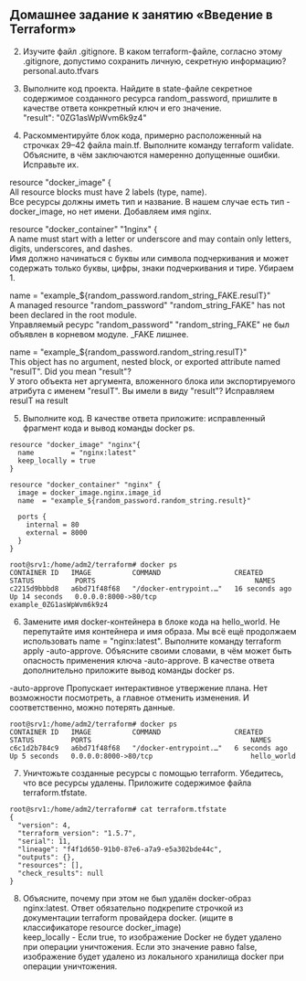 ## Домашнее задание к занятию «Введение в Terraform»

2. Изучите файл .gitignore. В каком terraform-файле, согласно этому .gitignore, допустимо сохранить личную, секретную информацию?  
personal.auto.tfvars  
  
3. Выполните код проекта. Найдите в state-файле секретное содержимое созданного ресурса random_password, пришлите в качестве ответа конкретный ключ и его значение.  
"result": "0ZG1asWpWvm6k9z4"  
  
4. Раскомментируйте блок кода, примерно расположенный на строчках 29–42 файла main.tf. Выполните команду terraform validate. Объясните, в чём заключаются намеренно допущенные ошибки. Исправьте их.  
  
resource "docker_image" {  
All resource blocks must have 2 labels (type, name).  
Все ресурсы должны иметь тип и название. В нашем случае есть тип - docker_image, но нет имени. Добавляем имя nginx.  
  
resource "docker_container" "1nginx" {  
A name must start with a letter or underscore and may contain only letters, digits, underscores, and dashes.  
Имя должно начинаться с буквы или символа подчеркивания и может содержать только буквы, цифры, знаки подчеркивания и тире. Убираем 1.  
  
name  = "example_${random_password.random_string_FAKE.resulT}"  
A managed resource "random_password" "random_string_FAKE" has not been declared in the root module.  
Управляемый ресурс "random_password" "random_string_FAKE" не был объявлен в корневом модуле. _FAKE лишнее.  
  
name  = "example_${random_password.random_string.resulT}"  
This object has no argument, nested block, or exported attribute named "resulT". Did you mean "result"?  
У этого объекта нет аргумента, вложенного блока или экспортируемого атрибута с именем "resulT". Вы имели в виду "result"? Исправляем resulT на result  
  
5. Выполните код. В качестве ответа приложите: исправленный фрагмент кода и вывод команды docker ps.  
```
resource "docker_image" "nginx"{
  name         = "nginx:latest"
  keep_locally = true
}

resource "docker_container" "nginx" {
  image = docker_image.nginx.image_id
  name  = "example_${random_password.random_string.result}"

  ports {
    internal = 80
    external = 8000
  }
}
```
  
```
root@srv1:/home/adm2/terraform# docker ps
CONTAINER ID   IMAGE          COMMAND                  CREATED          STATUS          PORTS                                       NAMES
c2215d9bbbd8   a6bd71f48f68   "/docker-entrypoint.…"   16 seconds ago   Up 14 seconds   0.0.0.0:8000->80/tcp                        example_0ZG1asWpWvm6k9z4
```
  
6. Замените имя docker-контейнера в блоке кода на hello_world. Не перепутайте имя контейнера и имя образа. Мы всё ещё продолжаем использовать name = "nginx:latest". Выполните команду terraform apply -auto-approve. Объясните своими словами, в чём может быть опасность применения ключа -auto-approve. В качестве ответа дополнительно приложите вывод команды docker ps.  
  
-auto-approve Пропускает интерактивное утвержение плана. Нет возможности посмотреть, а главное отменить изменения. И соответственно, можно потерять данные.  

```
root@srv1:/home/adm2/terraform# docker ps
CONTAINER ID   IMAGE          COMMAND                  CREATED         STATUS         PORTS                                       NAMES
c6c1d2b784c9   a6bd71f48f68   "/docker-entrypoint.…"   6 seconds ago   Up 5 seconds   0.0.0.0:8000->80/tcp                        hello_world
```
  
7. Уничтожьте созданные ресурсы с помощью terraform. Убедитесь, что все ресурсы удалены. Приложите содержимое файла terraform.tfstate.  
```
root@srv1:/home/adm2/terraform# cat terraform.tfstate
{
  "version": 4,
  "terraform_version": "1.5.7",
  "serial": 11,
  "lineage": "f4f1d650-91b0-87e6-a7a9-e5a302bde44c",
  "outputs": {},
  "resources": [],
  "check_results": null
}
```
  
8. Объясните, почему при этом не был удалён docker-образ nginx:latest. Ответ обязательно подкрепите строчкой из документации terraform провайдера docker. (ищите в классификаторе resource docker_image)  
keep_locally - Если true, то изображение Docker не будет удалено при операции уничтожения. Если это значение равно false, изображение будет удалено из локального хранилища docker при операции уничтожения.